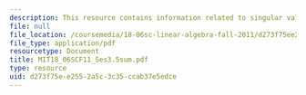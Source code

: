 ```yaml
---
description: This resource contains information related to singular value decomposition.
file: null
file_location: /coursemedia/18-06sc-linear-algebra-fall-2011/d273f75ee2552a5c3c35ccab37e5edce_MIT18_06SCF11_Ses3.5sum.pdf
file_type: application/pdf
resourcetype: Document
title: MIT18_06SCF11_Ses3.5sum.pdf
type: resource
uid: d273f75e-e255-2a5c-3c35-ccab37e5edce
---
```

